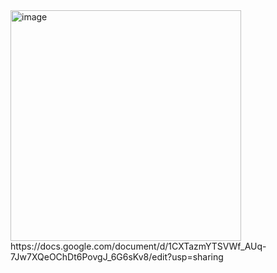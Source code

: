 <img width="369" alt="image" src="https://github.com/hacnam0306/iot-pet-feed-machine/assets/93205714/06cbd6fa-610e-4c1e-8559-87526584656c">
https://docs.google.com/document/d/1CXTazmYTSVWf_AUq-7Jw7XQeOChDt6PovgJ_6G6sKv8/edit?usp=sharing
